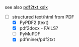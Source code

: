 see also [pdf2txt.xslx](https://docs.google.com/spreadsheets/d/1APEmulzWa7PGgDg_mc-7rnY_vbxX2Q6Y) 

- [ ] structured text/html from PDF
    - [x] PyPDF2 (text)
    - [x] pdf2docx - FAILS?
    - [ ] PyMuPDF
    - [x] pdfminer/pdf2txt
